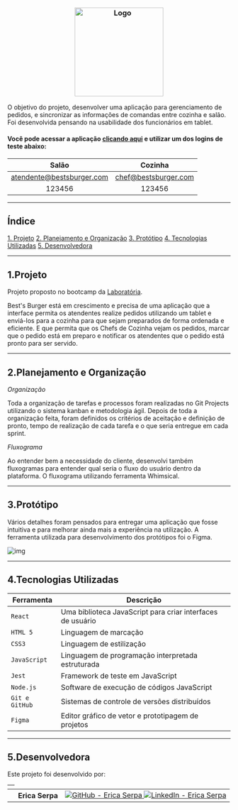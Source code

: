 <h3 align="center">
    <img alt="Logo" title="#logo" src=https://ik.imagekit.io/vd8jwzhk56v/icon_9XTSEfEAX.png?updatedAt=1634613119936 width="200px">
</h3>



O objetivo do projeto, desenvolver uma aplicação para gerenciamento de pedidos, e sincronizar as informações de comandas entre cozinha e salão. Foi desenvolvida pensando na usabilidade dos funcionários em tablet. 

<h4> Você pode acessar a aplicação <a href="https://bestsburger.netlify.app/">clicando aqui</a> e utilizar um dos logins de teste abaixo:</h4>

<div align='center'>


|             Salão            	|           Cozinha           	|
|:----------------------------:	|:---------------------------:	|
|   atendente@bestsburger.com   |     chef@bestsburger.com      |
|            123456            	|            123456           	|

</div>

---

## Índice

[1. Projeto](#-projeto)
[2. Planejamento e Organização](#-planejamento-e-organizacao)
[3. Protótipo](#-Prototipo)
[4. Tecnologias Utilizadas](#-Tecnologias-Utilizadas)
[5. Desenvolvedora](#-desenvolvedora)

---

## 1.Projeto

Projeto proposto no bootcamp da [Laboratória](https://www.laboratoria.la/br).

 Best's Burger está em crescimento e precisa de uma aplicação que a interface permita os atendentes realize pedidos utilizando um tablet e enviá-los para a cozinha para que sejam preparados de forma ordenada e eficiente. E que permita que os Chefs de Cozinha vejam os pedidos, marcar que o pedido está em preparo e notificar os atendentes que o pedido está pronto para ser servido. 
 
---

## 2.Planejamento e Organização

*Organização*

Toda a organização de tarefas e processos foram realizadas no Git Projects utilizando o sistema kanban e metodologia ágil. Depois de toda a organização feita, foram definidos os critérios de aceitação e definição de pronto, tempo de realização de cada tarefa e o que seria entregue em cada sprint. 

 *Fluxograma*

Ao entender bem a necessidade do cliente, desenvolvi também fluxogramas para entender qual seria o fluxo do usuário dentro da plataforma.
O fluxograma utilizando ferramenta Whimsical.

---

## 3.Protótipo

 Vários detalhes foram pensados para entregar uma aplicação que fosse intuitiva e para melhorar ainda mais a experiência na utilização. 
 A ferramenta utilizada para desenvolvimento dos protótipos foi o Figma.
 
 ![img](https://ik.imagekit.io/vd8jwzhk56v/Captura_de_Tela_2021-10-18_às_01.13.06_-YFbDI0-f0.png?updatedAt=1634613119550)
 
 ---

## 4.Tecnologias Utilizadas

| Ferramenta | Descrição |
| --- | --- |
| `React` | Uma biblioteca JavaScript para criar interfaces de usuário |
| `HTML 5` | Linguagem de marcação |
| `CSS3` | Linguagem de estilização |
| `JavaScript` |  Linguagem de programação interpretada estruturada |
| `Jest` | Framework de teste em JavaScript |
| `Node.js` | Software de execução de códigos JavaScript |
| `Git e GitHub` | Sistemas de controle de versões distribuídos |
| `Figma` | Editor gráfico de vetor e prototipagem de projetos |

---

## 5.Desenvolvedora

Este projeto foi desenvolvido por:

<div align="center">
  <table>
    <thead>
      <tr>
        <th align="center"></th>
      </tr>
    </thead>
    <tbody>
      <tr>
        <td align="center">
            <th align="center">Erica Serpa</th>
          </a>
        </td>
        <td align="center">
          <a href="https://github.com/EricaSerpa">
            <img alt="GitHub - Erica Serpa" src="https://img.shields.io/badge/github-%23121011.svg?style=for-the-badge&logo=github&logoColor=white" style="max-width: 100%;">
          </a>
          <a href="https://www.linkedin.com/in/ericaserpa/">
            <img alt="LinkedIn - Erica Serpa" src="https://img.shields.io/badge/linkedin-%230077B5.svg?style=for-the-badge&logo=linkedin&logoColor=white">
          </a>
        </td>
    </table>
        <div/>
